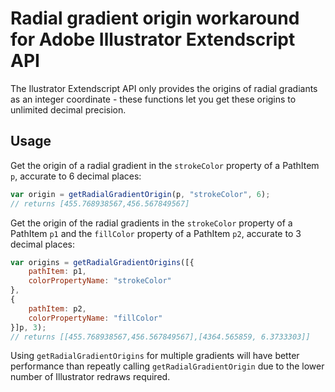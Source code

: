 # Radial gradient origin workaround for Adobe Illustrator Extendscript API

The Ilustrator Extendscript API only provides the origins of radial gradiants as an integer coordinate - these functions let you get these origins to unlimited decimal precision.

## Usage

Get the origin of a radial gradient in the `strokeColor` property of a PathItem `p`, accurate to 6 decimal places:

```js
var origin = getRadialGradientOrigin(p, "strokeColor", 6);
// returns [455.768938567,456.567849567]
```

Get the origin of the radial gradients in the `strokeColor` property of a PathItem `p1` and the `fillColor` property of a PathItem `p2`, accurate to 3 decimal places:

```js
var origins = getRadialGradientOrigins([{
    pathItem: p1,
    colorPropertyName: "strokeColor"
},
{
    pathItem: p2,
    colorPropertyName: "fillColor"
}]p, 3);
// returns [[455.768938567,456.567849567],[4364.565859, 6.3733303]]
```

Using `getRadialGradientOrigins` for multiple gradients will have better performance than repeatly calling `getRadialGradientOrigin` due to the lower number of Illustrator redraws required.